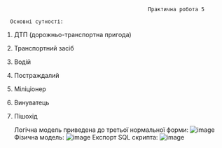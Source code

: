                                                  Практична робота 5
                                                  
      Основні сутності:
1.	ДТП (дорожньо-транспортна пригода)
2.	Транспортний засіб
3.	Водій
4.	Постраждалий 
5.	Міліціонер 
6.	Винуватець 
7.	Пішохід

    Логічна модель приведена до третьої нормальної форми:
![image](https://github.com/user-attachments/assets/d1cef3d6-91e6-4be8-9936-871c7308aeaf)
    Фізична модель:
  	![image](https://github.com/user-attachments/assets/46736223-cd66-4af2-bd38-d5263ee798e1)
    Експорт SQL скрипта:
![image](https://github.com/user-attachments/assets/dcea981a-bb05-4b99-9329-5d5741593980)


